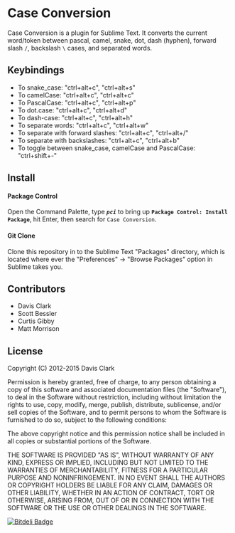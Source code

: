 # Case Conversion
Case Conversion is a plugin for Sublime Text. It converts the current word/token between pascal,
camel, snake, dot, dash (hyphen), forward slash `/`, backslash `\` cases, and separated words.

## Keybindings
- To snake_case:  "ctrl+alt+c", "ctrl+alt+s"
- To camelCase: "ctrl+alt+c", "ctrl+alt+c"
- To PascalCase: "ctrl+alt+c", "ctrl+alt+p"
- To dot.case: "ctrl+alt+c", "ctrl+alt+d"
- To dash-case: "ctrl+alt+c", "ctrl+alt+h"
- To separate words: "ctrl+alt+c", "ctrl+alt+w"
- To separate with forward slashes: "ctrl+alt+c", "ctrl+alt+/"
- To separate with backslashes: "ctrl+alt+c", "ctrl+alt+b"
- To toggle between snake_case, camelCase and PascalCase: "ctrl+shift+-"

## Install
#### Package Control
Open the Command Palette, type ***`pci`*** to bring up **`Package Control: Install Package`**, hit Enter,
then search for `Case Conversion`.

#### Git Clone
Clone this repository in to the Sublime Text "Packages" directory, which is located where ever the
"Preferences" -> "Browse Packages" option in Sublime takes you.

## Contributors
- Davis Clark
- Scott Bessler
- Curtis Gibby
- Matt Morrison

## License
Copyright (C) 2012-2015 Davis Clark

Permission is hereby granted, free of charge, to any person obtaining a copy of
this software and associated documentation files (the "Software"), to deal in
the Software without restriction, including without limitation the rights to
use, copy, modify, merge, publish, distribute, sublicense, and/or sell copies
of the Software, and to permit persons to whom the Software is furnished to do
so, subject to the following conditions:

The above copyright notice and this permission notice shall be included in all
copies or substantial portions of the Software.

THE SOFTWARE IS PROVIDED "AS IS", WITHOUT WARRANTY OF ANY KIND, EXPRESS OR
IMPLIED, INCLUDING BUT NOT LIMITED TO THE WARRANTIES OF MERCHANTABILITY,
FITNESS FOR A PARTICULAR PURPOSE AND NONINFRINGEMENT. IN NO EVENT SHALL THE
AUTHORS OR COPYRIGHT HOLDERS BE LIABLE FOR ANY CLAIM, DAMAGES OR OTHER
LIABILITY, WHETHER IN AN ACTION OF CONTRACT, TORT OR OTHERWISE, ARISING FROM,
OUT OF OR IN CONNECTION WITH THE SOFTWARE OR THE USE OR OTHER DEALINGS IN THE
SOFTWARE.


[![Bitdeli Badge](https://d2weczhvl823v0.cloudfront.net/jdc0589/caseconversion/trend.png)](https://bitdeli.com/free "Bitdeli Badge")
